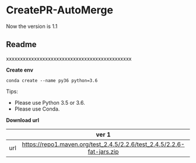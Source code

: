# CreatePR-AutoMerge

Now the version is 1.1
## **Readme**
xxxxxxxxxxxxxxxxxxxxxxxxxxxxxxxxxxxxxxxxxxxxx

**Create env**
```
conda create --name py36 python=3.6
```

Tips:
* Please use Python 3.5 or 3.6.
* Please use Conda.


**Download url**

|           | ver 1 | ver 2 |
| :-------: | :---------: | :--------------------------: |
| url | https://repo1.maven.org/test_2.4.5/2.2.6/test_2.4.5/2.2.6-fat-jars.zip | https://oss.sonatype.org/content/repositories/snapshots/com/test/test_2.4.5/2.2.6-SNAPSHOT/ |
